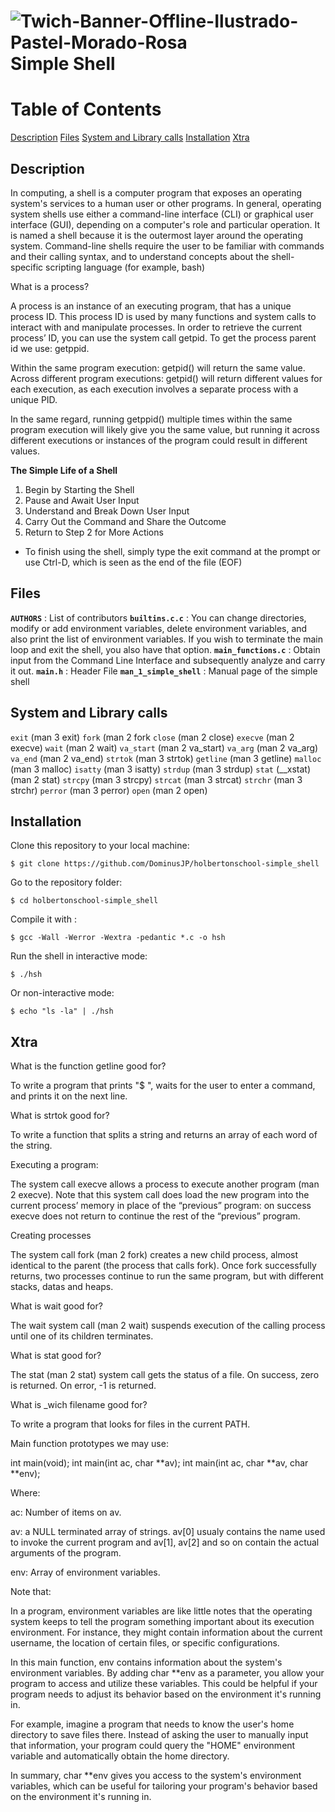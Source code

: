 # <a> <img src="https://i.ibb.co/m4nTw6h/Twich-Banner-Offline-Ilustrado-Pastel-Morado-Rosa.png" alt="Twich-Banner-Offline-Ilustrado-Pastel-Morado-Rosa" border="0"> Simple Shell

# Table of Contents

[Description](#description)
[Files](#files)
[System and Library calls](#system-and-library-calls)
[Installation](#installation)
[Xtra](#Xtra)

## Description

In computing, a shell is a computer program that exposes an operating system's services to a human user or other programs. In general, operating system shells use either a command-line interface (CLI) or graphical user interface (GUI), depending on a computer's role and particular operation. It is named a shell because it is the outermost layer around the operating system.
Command-line shells require the user to be familiar with commands and their calling syntax, and to understand concepts about the shell-specific scripting language (for example, bash)

What is a process?

A process is an instance of an executing program, that has a unique process ID. This process ID is used by many functions and system calls to interact with and manipulate processes. In order to retrieve the current process’ ID, you can use the system call getpid. To get the process parent id we use: getppid.

Within the same program execution: getpid() will return the same value.
Across different program executions: getpid() will return different values for each execution, as each execution involves a separate process with a unique PID.

In the same regard, running getppid() multiple times within the same program execution will likely give you the same value, but running it across different executions or instances of the program could result in different values.


**The Simple Life of a Shell**

1. Begin by Starting the Shell
2. Pause and Await User Input
3. Understand and Break Down User Input
4. Carry Out the Command and Share the Outcome
5. Return to Step 2 for More Actions
* To finish using the shell, simply type the exit command at the prompt or use Ctrl-D, which is seen as the end of the file (EOF)

## Files

**`AUTHORS`** : List of contributors
**`builtins.c.c`** : You can change directories, modify or add environment variables, delete environment variables, and also print the list of environment variables. If you wish to terminate the main loop and exit the shell, you also have that option.
 **`main_functions.c`** : Obtain input from the Command Line Interface and subsequently analyze and carry it out.
**`main.h`** : Header File
**`man_1_simple_shell`** : Manual page of the simple shell

## System and Library calls

`exit` (man 3 exit)
`fork` (man 2 fork
`close` (man 2 close)
`execve` (man 2 execve)
`wait` (man 2 wait)
`va_start` (man 2 va_start)
`va_arg` (man 2 va_arg)
`va_end` (man 2 va_end)
`strtok` (man 3 strtok)
`getline` (man 3 getline)
`malloc` (man 3 malloc)
`isatty` (man 3 isatty)
`strdup` (man 3 strdup)
`stat` (__xstat) (man 2 stat)
`strcpy` (man 3 strcpy)
`strcat` (man 3 strcat)
`strchr` (man 3 strchr) 
`perror` (man 3 perror)
`open` (man 2 open)

## Installation

Clone this repository to your local machine:

```
$ git clone https://github.com/DominusJP/holbertonschool-simple_shell
```
 Go to the repository folder:

```
$ cd holbertonschool-simple_shell
```

Compile it with :

```
$ gcc -Wall -Werror -Wextra -pedantic *.c -o hsh
```

Run the shell in interactive mode:

```
$ ./hsh
```
Or  non-interactive mode:

```
$ echo "ls -la" | ./hsh
```

## Xtra

What is the function getline good for?

To write a program that prints "$ ", waits for the user to enter a command, and prints it on the next line.


What is strtok good for?

To write a function that splits a string and returns an array of each word of the string.


Executing a program:

The system call execve allows a process to execute another program (man 2 execve). Note that this system call does load the new program into the current process’ memory in place of the “previous” program: on success execve does not return to continue the rest of the “previous” program.

Creating processes

The system call fork (man 2 fork) creates a new child process, almost identical to the parent (the process that calls fork). Once fork successfully returns, two processes continue to run the same program, but with different stacks, datas and heaps.

What is wait good for?

The wait system call (man 2 wait) suspends execution of the calling process until one of its children terminates.

What is stat good for?

The stat (man 2 stat) system call gets the status of a file. On success, zero is returned. On error, -1 is returned.

What is _wich filename good for?

To write a program that looks for files in the current PATH.

Main function prototypes we may use:

int main(void);
int main(int ac, char **av);
int main(int ac, char **av, char **env);

Where:

ac: Number of items on av.

av: a NULL terminated array of strings. av[0] usualy contains the name used to invoke the current program and av[1], av[2] and so on contain the actual arguments of the program.

env: Array of environment variables.


Note that:

In a program, environment variables are like little notes that the operating system keeps to tell the program something important about its execution environment. For instance, they might contain information about the current username, the location of certain files, or specific configurations.

In this main function, env contains information about the system's environment variables. By adding char **env as a parameter, you allow your program to access and utilize these variables. This could be helpful if your program needs to adjust its behavior based on the environment it's running in.

For example, imagine a program that needs to know the user's home directory to save files there. Instead of asking the user to manually input that information, your program could query the "HOME" environment variable and automatically obtain the home directory.

In summary, char **env gives you access to the system's environment variables, which can be useful for tailoring your program's behavior based on the environment it's running in.
